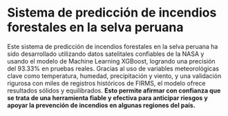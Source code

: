 <h1>Sistema de predicción de incendios forestales en la selva peruana</h1>
Este sistema de predicción de incendios forestales en la selva peruana
ha sido desarrollado utilizando datos satelitales confiables de la NASA
y usando el modelo de Machine Learning XGBoost,
logrando una precisión del 93.33% en pruebas reales. Gracias al
uso de variables meteorológicas clave como temperatura, humedad,
precipitación y viento, y una validación rigurosa con miles de
registros históricos de FIRMS, el modelo ofrece resultados sólidos y equilibrados.
<strong>Esto permite afirmar con confianza que se trata de una herramienta
fiable y efectiva para anticipar riesgos y apoyar la prevención de
incendios en algunas regiones del país.</strong>
